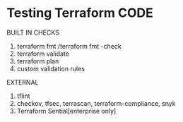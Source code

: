 # Testing Terraform CODE

BUILT IN CHECKS
1) terraform fmt /terraform fmt -check
2) terraform validate 
3) terraform plan
4) custom validation rules

EXTERNAL
1) tflint
2) checkov, tfsec, terrascan, terraform-compliance, snyk
3) Terraform Sential[enterprise only]